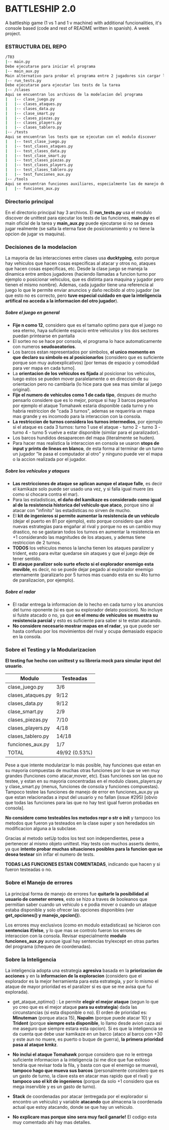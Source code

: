 # BATTLESHIP 2.0

A battleship game (1 vs 1 and 1 v machine) with additional funcionalities, it's console based (code and rest of README written in spanish). A week project.   

### ESTRUCTURA DEL REPO
```sh
/T03
|-- main.py                     
Debe ejecutarse para iniciar el programa
|-- main_aux.py
Main alternativo para probar el programa entre 2 jugadores sin cargar las piezas
|-- run_tests.py
Debe ejecutarse para ejecutar los tests de la tarea
|-- /clases                       
Aqui se encuentran los archivos de la modelacion del programa
|   |-- clase_juego.py
|   |-- clases_ataques.py
|   |-- clases_data.py
|   |-- clase_smart.py
|   |-- clases_piezas.py
|   |-- clases_players.py
|   |-- clases_tablero.py
|-- /tests
Aqui se encuentran los tests que se ejecutan con el modulo discover    
|   |-- test_clase_juego.py
|   |-- test_clases_ataques.py
|   |-- test_clases_data.py
|   |-- test_clase_smart.py
|   |-- test_clases_piezas.py
|   |-- test_clases_players.py
|   |-- test_clases_tablero.py
|   |-- test_funciones_aux.py
|-- /tools
Aqui se encuentran funciones auxiliares, especialmente las de manejo de error
|   |-- funciones_aux.py
```

### Directorio principal

En el directorio principal hay 3 archivos. El **run_tests.py** usa el modulo discover de unittest para ejecutar los tests de las funciones, **main.py** es el main oficial de la tarea y **main_aux.py** puede ejecutarse si no se desea jugar realmente (se salta la eterna fase de posicionamiento y no tiene la opcion de jugar vs maquina).  

### Decisiones de la modelacion

La mayoria de las interacciones entre clases usa **ducktyping**, esto porque hay vehiculos que hacen cosas especificas al atacar y otros no, ataques que hacen cosas especificas, etc. Desde la clase juego se maneja la dinamica entre ambos jugadores (haciendo llamadas a funcion turno por ejemplo o posicionar vehiculos, que es distinta para maquina y jugador pero tienen el mismo nombre). Ademas, cada jugador tiene una referencia al juego lo que le permite enviar anuncios y daño recibido al otro jugador (se que esto no es correcto, pero **tuve especial cuidado en que la inteligencia artifical no acceda a la informacion del otro jugador**).

##### Sobre el juego en general

- **Fije n como 12**, considero que es el tamaño optimo para que el juego no sea eterno, haya suficiente espacio entre vehiculos y los dos sectores puedan printearse en pantalla
- El sorteo no se hace por consola, el programa lo hace automaticamente con numeros **seudoaeatorios**.
- Los barcos estan representados por simbolos, **el unico momento en que declaro su simbolo es al posicionarlos** (considero que es suficiente porque son muy autoexplicativos) [por temas de espacio y comodidad para ver mapa en cada turno].
- La **orientacion de los vehiculos es fijada** al posicionar los vehiculos, luego estos se pueden mover paralelamente o en direccion de su orientacion pero no cambiarla (lo hice para que sea mas similar al juego original).
- **Fije el numero de vehiculos como 1 de cada tipo**, despues de mucho pensarlo considere que es lo mejor, porque si hay 3 barcos pequeños por ejemplo el ataque Tomahawk estaria disponible cada turno y no habria restriccion de "cada 3 turnos", ademas se requeriria un mapa mas grande y es incomodo para la interaccion con la consola. 
- **La restriccion de turnos considera los turnos intermedios**, por ejemplo si el ataque es cada 3 turnos: turno 1 use el ataque - turno 2 - turno 3 - turno 4 - turno 5 vuelve a estar disponible (similar para el paralizador).
- Los barcos hundidos desaparecen del mapa (literalmente se huden).
- Para hacer mas realistica la interaccion en consola se usaron **stops de input y prints de lineas en blanco**, de esta forma al terminar de un turno un jugador "le pasa el computador al otro" y ninguno puede ver el mapa o la accion realizada por el jugador. 

##### Sobre los vehiculos y ataques

- **Las restricciones de ataque se aplican aunque el ataque falle**, es decir el kamikaze solo puede ser usado una vez, y si falla igual muere (es como si chocara contra el mar).
- Para las estadisticas, **el daño del kamikaze es considerado como igual al de la resistencia historica del vehiculo que ataco**, porque sino al atacar con "infinito" las estadisticas no sirven de mucho.
- El **kit de ingenieros si permite aumentar la resistencia de un vehiculo** (dejar el puerto en 81 por ejemplo), esto porque considero que abre nuevas estrategias para engañar al rival y porque no es un cambio muy drastico, no se gastaran todos los turnos en aumentar la resistencia en +1 considerando las magnitudes de los ataques, y ademas tiene restriccion de 2 turnos. 
- **TODOS** los vehiculos menos la lancha tienen los ataques paralizer y trident, esto para evitar quedarse sin ataques y que el juego deje de tener sentido. 
- **El ataque paralizer solo surte efecto si el explorador enemigo esta movible**, es decir, no se puede dejar pegado al explorador enemigo eternamente (paralizarlo por 5 turnos mas cuando esta en su 4to turno de paralizacion, por ejemplo). 

##### Sobre el radar

- El radar entrega la informacion de lo hecho en cada turno y los anuncios del turno oponente (si es que su explorador delato posicion). No incluye si fuiste atacado o no, ya que **en el menu de vehiculos se muestra su resistencia parcial** y esto es suficiente para saber si te estan atacando.
- **No considere necesario mostrar mapas en el radar**, ya que puede ser hasta confuso por los movimientos del rival y ocupa demasiado espacio en la consola.  

### Sobre el Testing y la Modularizacion

**El testing fue hecho con unittest y su libreria mock para simular input del usuario.** 

| Modulo            | Testeadas |   
| ----------------- | --------- |   
| clase_juego.py    |   3/6     |
| clases_ataques.py |   9/12    |
| clases_data.py    |   9/12    |
| clase_smart.py    |   2/9     |
| clases_piezas.py  |   7/10    |
| clases_players.py |   4/18    |
| clases_tablero.py |   14/18   |
| funciones_aux.py  |   1/7     |
| TOTAL             | 49/92 (0.53%) | 
 
Pese a que intente modularizar lo más posible, hay funciones que estan en su mayoria compuestas de muchas otras funciones por lo que se ven muy grandes (funciones como atacar,mover, etc). Esas funciones son las que no testee, y estan en su mayoria concentradas en el modulo clases_players.py y clase_smart.py (menus, funciones de consola y funciones compuestas). Tampoco testee las funciones de manejo de error en funciones_aux.py ya que estan relacionadas a input del usuario y no fallan (issue #295) [obvio que todas las funciones para las que no hay test igual fueron probadas en consola].

**No considere como testeables los metodos __repr__ o __str__ o __init__** y tampoco los metodos que fueron ya testeados en la clase super y son heredados sin modificacion alguna a la subclase. 

Gracias al metodo setUp todos los test son independientes, pese a pertenecer al mismo objeto unittest. Hay tests con muchos asserts dentro, ya que **intento probar muchas situaciones posibles para la funcion que se desea testear** sin inflar el numero de tests. 

**TODAS LAS FUNCIONES ESTAN COMENTADAS**, indicando que hacen y si fueron testeadas o no. 

### Sobre el Manejo de errores

La principal forma de manejo de errores fue **quitarle la posibilidad al usuario de cometer errores**, esto se hizo a traves de booleanos que permitian saber cuando un vehiculo s
e podia mover o cuando un ataque estaba disponible y solo ofrecer las opciones disponibles (ver **get_opciones() y manejo_opcion()**).

Los errores muy exclusivos (como en modulo estadisticas) se hicieron con **sentencias if/else**, y lo que mas se controlo fueron los errores de interaccion con la consola. Revisar especialmente **modulo funciones_aux.py** aunque igual hay sentencias try/except en otras partes del programa (chequeo de coordenadas). 

### Sobre la Inteligencia

La inteligencia adopta una estrategia **agresiva** basada en la **priorizacion de acciones** y en la **informacion de la exploracion** (considero que el explorador es la mejor herramienta para esta estrategia, y por lo mismo el ataque de mayor prioridad es el paralizer si es que se me avisa que fui explorada).  

- get_ataque_optimo() : Le permite **elegir el mejor ataque** (segun lo que yo creo que es el mejor ataque **para su estrategia**) dada las circunstancias (si esta disponible o no). El orden de prioridad es: **Minuteman** (porque ataca 15), **Napalm** (porque puede atacar 10) y **Trident** (porque **siempre esta disponible**, lo llamo desde avion caza asi me aseguro que siempre estara esta opcion). Si es que la inteligencia se da cuenta que debe usar kamikaze en un barco (ataco al barco con +30 y este aun no muere, es puerto o buque de guerra), **la primera prioridad pasa al ataque kmkz**.

- **No inclui el ataque Tomahawk** porque considero que no le entrega suficiente informacion a la inteligencia (si me dice que fue exitoso tendria que revisar toda la fila, y basta con que el enemigo se mueva), **tampoco hago que mueva sus barcos** (personalmente considero que es un gasto de turno, la clave esta en atacar mas rapido que el rival) y **tampoco uso el kit de ingenieros** (porque da solo +1 considero que es mega inservible y es un gasto de turno). 

- **Stack** de coordenadas por atacar (entregada por el explorador si encontro un vehiculo) y variable **atacando** que almacena la coordenada actual que estoy atacando, donde se que hay un vehiculo. 

- **No explicare mas porque sino sera muy facil ganarle!** El codigo esta muy comentado ahi hay mas detalles.

